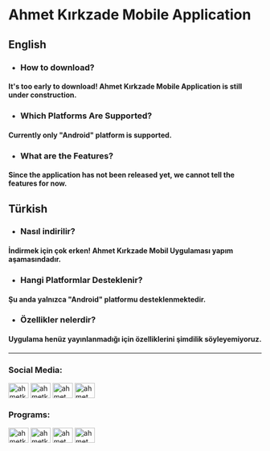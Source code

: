 # **Ahmet Kırkzade Mobile Application**
## English
- ### How to download?
#### It's too early to download! Ahmet Kırkzade Mobile Application is still under construction.
- ### Which Platforms Are Supported?
#### Currently only "Android" platform is supported.
- ### What are the Features?
#### Since the application has not been released yet, we cannot tell the features for now.
## Türkish
- ### Nasıl indirilir?
#### İndirmek için çok erken! Ahmet Kırkzade Mobil Uygulaması yapım aşamasındadır.
- ### Hangi Platformlar Desteklenir?
#### Şu anda yalnızca "Android" platformu desteklenmektedir.
- ### Özellikler nelerdir?
#### Uygulama henüz yayınlanmadığı için özelliklerini şimdilik söyleyemiyoruz.
----------
<h3 align="left">Social Media:</h3>
<p align="left">
<a href="https://www.facebook.com/ahmetkirkzade" target="blank"><img align="center" src="https://raw.githubusercontent.com/rahuldkjain/github-profile-readme-generator/master/src/images/icons/Social/facebook.svg" alt="ahmetkirkzade" height="30" width="40" /></a>
<a href="https://instagram.com/ahmetkirkzade" target="blank"><img align="center" src="https://raw.githubusercontent.com/rahuldkjain/github-profile-readme-generator/master/src/images/icons/Social/instagram.svg" alt="ahmetkirkzade" height="30" width="40" /></a>
<a href="https://www.youtube.com/c/ahmet kırkzade" target="blank"><img align="center" src="https://raw.githubusercontent.com/rahuldkjain/github-profile-readme-generator/master/src/images/icons/Social/youtube.svg" alt="ahmet kırkzade" height="30" width="40" /></a>
<a href="https://www.ahmetkirkzade.com/" target="blank"><img align="center" src="https://raw.githubusercontent.com/ahmetkirkzade/Assets/09e3b3c20e5a842bdaf177d39016dc5942959544/Pictures/internet_icon.svg" alt="ahmet kırkzade" height="30" width="40" /></a>
<p align="left">

<h3 align="left">Programs:</h3>
<p align="left">
<a href="https://www.facebook.com/ahmetkirkzade" target="blank"><img align="center" src="https://raw.githubusercontent.com/ahmetkirkzade/Assets/3855f725a5d15e1ffe3292e1d4b3b1e595366b8a/Pictures/ps_appicon.svg" alt="ahmetkirkzade" height="30" width="40" /></a>
<a href="https://instagram.com/ahmetkirkzade" target="blank"><img align="center" src="https://raw.githubusercontent.com/ahmetkirkzade/Assets/ab74fbd0b17d88c146e5216c8fc401f4462dcbaa/Pictures/ae_cc_app_RGB.svg" alt="ahmetkirkzade" height="30" width="40" /></a>
<a href="https://www.youtube.com/c/ahmet kırkzade" target="blank"><img align="center" src="https://raw.githubusercontent.com/ahmetkirkzade/Assets/ab74fbd0b17d88c146e5216c8fc401f4462dcbaa/Pictures/illustrator.svg" alt="ahmet kırkzade" height="30" width="40" /></a>
<a href="https://www.youtube.com/c/ahmet kırkzade" target="blank"><img align="center" src="https://raw.githubusercontent.com/ahmetkirkzade/Assets/ab74fbd0b17d88c146e5216c8fc401f4462dcbaa/Pictures/pr_appicon.svg" alt="ahmet kırkzade" height="30" width="40" /></a>
</p>